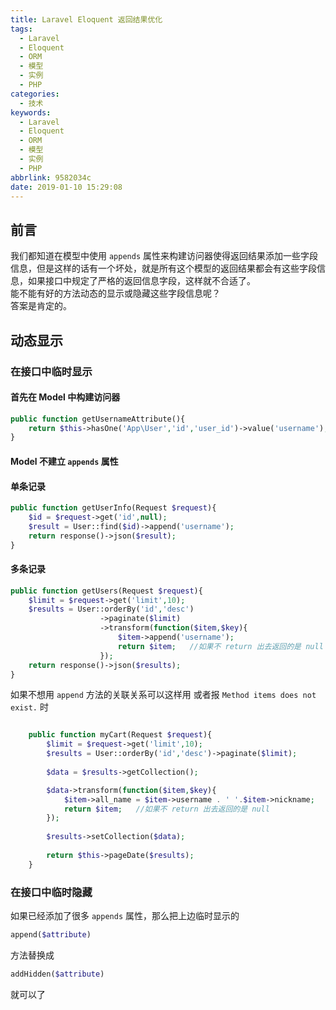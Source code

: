```yaml
---
title: Laravel Eloquent 返回结果优化
tags:
  - Laravel
  - Eloquent
  - ORM
  - 模型
  - 实例
  - PHP
categories:
  - 技术
keywords:
  - Laravel
  - Eloquent
  - ORM
  - 模型
  - 实例
  - PHP
abbrlink: 9582034c
date: 2019-01-10 15:29:08
---
```

## 前言

我们都知道在模型中使用 `appends` 属性来构建访问器使得返回结果添加一些字段信息，但是这样的话有一个坏处，就是所有这个模型的返回结果都会有这些字段信息，如果接口中规定了严格的返回信息字段，这样就不合适了。  
能不能有好的方法动态的显示或隐藏这些字段信息呢？  
答案是肯定的。

## 动态显示



### 在接口中临时显示
#### 首先在 Model 中构建访问器
```php
public function getUsernameAttribute(){
    return $this->hasOne('App\User','id','user_id')->value('username');
}
```

#### Model 不建立 `appends` 属性
#### 单条记录
```php
public function getUserInfo(Request $request){
    $id = $request->get('id',null);
    $result = User::find($id)->append('username');
    return response()->json($result);
}
```
#### 多条记录
```php
public function getUsers(Request $request){
    $limit = $request->get('limit',10);
    $results = User::orderBy('id','desc')
                    ->paginate($limit)
                    ->transform(function($item,$key){
                        $item->append('username');
                        return $item;   //如果不 return 出去返回的是 null
                    });
    return response()->json($results);
}
```
如果不想用 `append` 方法的关联关系可以这样用 或者报 `Method items does not exist.` 时
```php

    public function myCart(Request $request){
        $limit = $request->get('limit',10);
        $results = User::orderBy('id','desc')->paginate($limit);
        
        $data = $results->getCollection();

        $data->transform(function($item,$key){
            $item->all_name = $item->username . ' '.$item->nickname;
            return $item;   //如果不 return 出去返回的是 null
        });
        
        $results->setCollection($data);
        
        return $this->pageDate($results);
    }
```
### 在接口中临时隐藏
如果已经添加了很多 `appends` 属性，那么把上边临时显示的
```php
append($attribute)
```
方法替换成
```php
addHidden($attribute)
```
就可以了